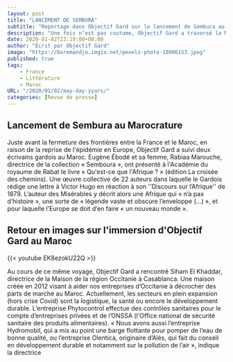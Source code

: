 ```yaml
---
layout: post 
title: "LANCEMENT DE SEMBURA"
subtitle: "Reportage dans Objectif Gard sur le lancement de Sembura au Maroc, par Coralie Mollaret"
description: "Une fois n’est pas coutume, Objectif Gard a traversé la Méditerranée direction le Maroc. Votre journal a suivi deux écrivains résidant dans le Gard : Eugène Ébodé et sa femme, Rabiaa Marouche, directrice de la collection « Semboura ». Un voyage qui a permis également de découvrir la Maison de la région Occitanie à Casablanca, la seule du continent africain. Retour en images sur l'immersion d'Objectif Gard au Maroc "
date: 2020-01-02T23:19:00+08:00
author: "Écrit par Objectif Gard"
image: "https://boremandjo.imgix.net/pexels-photo-10906153.jpeg"
published: true
tags:
    - France 
    - Littérature
    - Maroc
URL: "/2020/01/02/may-day-yyars/"
categories: [Revue de presse]
---
```


## Lancement de Sembura au Marocrature

Juste avant la fermeture des frontières entre la France et le Maroc, en raison de la reprise de l'épidémie en Europe, Objectif Gard a suivi deux écrivains gardois au Maroc. Eugène Ébodé et sa femme, Rabiaa Marouche, directrice de la collection « Semboura », ont présenté à l'Académie du royaume de Rabat le livre « Qu'est-ce que l'Afrique ? » (édition La croisée des chemins). Une œuvre collective de 22 auteurs dans laquelle le Gardois rédige une lettre à Victor Hugo en réaction à son ''Discours sur l’Afrique'' de 1879. L’auteur des Misérables y décrit alors une Afrique qui « n’a pas d’histoire », une sorte de « légende vaste et obscure l’enveloppe (…) », et pour laquelle l’Europe se doit d’en faire « un nouveau monde ». 

## Retour en images sur l'immersion d'Objectif Gard au Maroc

{{< youtube EK8ezokU22Q >}}

Au cours de ce même voyage, Objectif Gard a rencontré Siham El Khaddar, directrice de la Maison de la région Occitanie à Casablanca. Une maison créée en 2012 visant à aider nos entreprises d’Occitanie à décrocher des parts de marché au Maroc. Actuellement, les secteurs en plein expansion (hors crise Covid) sont la logistique, la santé ou encore le développement durable. L’entreprise Phytocontrol effectue des contrôles sanitaires pour le compte d’entreprises privées et de l’ONSSA (l'Office national de sécurité sanitaire des produits alimentaires). « Nous avons aussi l’entreprise Hydromobil, qui a mis au point une barge flottante pour pomper de l’eau de bonne qualité, ou l’entreprise Olentica, originaire d’Alès, qui fait du conseil en développement durable et notamment sur la pollution de l’air », indique la directrice
